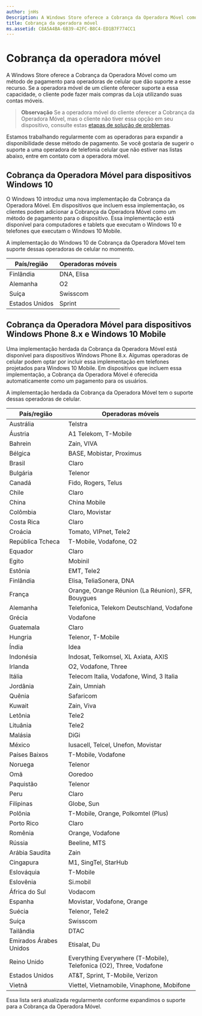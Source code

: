 ```yaml
---
author: jnHs
Description: A Windows Store oferece a Cobrança da Operadora Móvel como um método de pagamento para operadoras de celular que dão suporte a esse recurso.
title: Cobrança da operadora móvel
ms.assetid: C8A5A4BA-6B39-42FC-B8C4-ED1B7F774CC1
---
```


# Cobrança da operadora móvel


A Windows Store oferece a Cobrança da Operadora Móvel como um método de pagamento para operadoras de celular que dão suporte a esse recurso. Se a operadora móvel de um cliente oferecer suporte a essa capacidade, o cliente pode fazer mais compras da Loja utilizando suas contas móveis.

> **Observação** Se a operadora móvel do cliente oferecer a Cobrança da Operadora Móvel, mas o cliente não tiver essa opção em seu dispositivo, consulte estas [etapas de solução de problemas](http://go.microsoft.com/fwlink/p/?LinkId=523993).

 

Estamos trabalhando regularmente com as operadoras para expandir a disponibilidade desse método de pagamento. Se você gostaria de sugerir o suporte a uma operadora de telefonia celular que não estiver nas listas abaixo, entre em contato com a operadora móvel.

## Cobrança da Operadora Móvel para dispositivos Windows 10


O Windows 10 introduz uma nova implementação da Cobrança da Operadora Móvel. Em dispositivos que incluem essa implementação, os clientes podem adicionar a Cobrança da Operadora Móvel como um método de pagamento para o dispositivo. Essa implementação está disponível para computadores e tablets que executam o Windows 10 e telefones que executam o Windows 10 Mobile.

A implementação do Windows 10 de Cobrança da Operadora Móvel tem suporte dessas operadoras de celular no momento.

| País/região | Operadoras móveis |
|----------------|------------------|
| Finlândia        | DNA, Elisa       |
| Alemanha        | O2               |
| Suíça    | Swisscom         |
| Estados Unidos  | Sprint           |

 

## Cobrança da Operadora Móvel para dispositivos Windows Phone 8.x e Windows 10 Mobile


Uma implementação herdada da Cobrança da Operadora Móvel está disponível para dispositivos Windows Phone 8.x. Algumas operadoras de celular podem optar por incluir essa implementação em telefones projetados para Windows 10 Mobile. Em dispositivos que incluem essa implementação, a Cobrança da Operadora Móvel é oferecida automaticamente como um pagamento para os usuários.

A implementação herdada da Cobrança da Operadora Móvel tem o suporte dessas operadoras de celular.

| País/região       | Operadoras móveis                                                   |
|----------------------|--------------------------------------------------------------------|
| Austrália            | Telstra                                                            |
| Áustria              | A1 Telekom, T-Mobile                                               |
| Bahrein              | Zain, VIVA                                                         |
| Bélgica              | BASE, Mobistar, Proximus                                                     |
| Brasil               | Claro                                                              |
| Bulgária             | Telenor                                                            |
| Canadá               | Fido, Rogers, Telus                                                |
| Chile                | Claro                                                              |
| China                | China Mobile                                                       |
| Colômbia             | Claro, Movistar                                                    |
| Costa Rica           | Claro                                                              |
| Croácia              | Tomato, VIPnet, Tele2                                              |
| República Tcheca       | T-Mobile, Vodafone, O2                                             |
| Equador              | Claro                                                              |
| Egito                | Mobinil                                                            |
| Estônia              | EMT, Tele2                                                         |
| Finlândia              | Elisa, TeliaSonera, DNA                                            |
| França               | Orange, Orange Réunion (La Réunion), SFR, Bouygues                 |
| Alemanha              | Telefonica, Telekom Deutschland, Vodafone                          |
| Grécia               | Vodafone                                                           |
| Guatemala            | Claro                                                              |
| Hungria              | Telenor, T-Mobile                                                  |
| Índia                | Idea                                                               |
| Indonésia            | Indosat, Telkomsel, XL Axiata, AXIS                                |
| Irlanda              | O2, Vodafone, Three                                                      |
| Itália                | Telecom Italia, Vodafone, Wind, 3 Italia                           |
| Jordânia               | Zain, Umniah                                                       |
| Quênia                | Safaricom                                                          |
| Kuwait               | Zain, Viva                                                         |
| Letônia               | Tele2                                                              |
| Lituânia            | Tele2                                                              |
| Malásia             | DiGi                                                               |
| México               | Iusacell, Telcel, Unefon, Movistar                                 |
| Países Baixos          | T-Mobile, Vodafone                                                 |
| Noruega               | Telenor                                                            |
| Omã                 | Ooredoo                                                            |
| Paquistão             | Telenor                                                            |
| Peru                 | Claro                                                              |
| Filipinas          | Globe, Sun                                                         |
| Polônia               | T-Mobile, Orange, Polkomtel (Plus)                                 |
| Porto Rico          | Claro                                                              |
| Romênia              | Orange, Vodafone                                                   |
| Rússia               | Beeline, MTS                                                          |
| Arábia Saudita         | Zain                                                               |
| Cingapura            | M1, SingTel, StarHub                                               |
| Eslováquia             | T-Mobile                                                           |
| Eslovênia             | Si.mobil                                                           |
| África do Sul         | Vodacom                                                            |
| Espanha                | Movistar, Vodafone, Orange                                         |
| Suécia               | Telenor, Tele2                                                     |
| Suíça          | Swisscom                                                           |
| Tailândia             | DTAC                                                               |
| Emirados Árabes Unidos | Etisalat, Du                                                       |
| Reino Unido       | Everything Everywhere (T-Mobile), Telefonica (O2), Three, Vodafone |
| Estados Unidos        | AT&T, Sprint, T-Mobile, Verizon                                    |
| Vietnã              | Viettel, Vietnamobile, Vinaphone, Mobifone                         |

 

Essa lista será atualizada regularmente conforme expandimos o suporte para a Cobrança da Operadora Móvel.

 

 






<!--HONumber=May16_HO2-->


